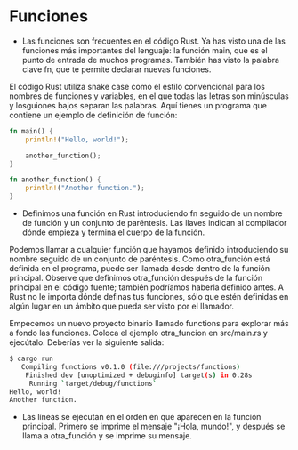 # Funciones

- Las funciones son frecuentes en el código Rust. Ya has visto una de las funciones más importantes del lenguaje: la función main, que es el punto de entrada de muchos programas. También has visto la palabra clave fn, que te permite declarar nuevas funciones.

El código Rust utiliza snake case como el estilo convencional para los nombres de funciones y variables, en el que todas las letras son minúsculas y losguiones bajos separan las palabras. Aquí tienes un programa que contiene un ejemplo de definición de función:

```rust
fn main() {
    println!("Hello, world!");

    another_function();
}

fn another_function() {
    println!("Another function.");
}
```

- Definimos una función en Rust introduciendo fn seguido de un nombre de función y un conjunto de paréntesis. Las llaves indican al compilador dónde empieza y termina el cuerpo de la función.

Podemos llamar a cualquier función que hayamos definido introduciendo su nombre seguido de un conjunto de paréntesis. Como otra_función está definida en el programa, puede ser llamada desde dentro de la función principal. Observe que definimos otra_función después de la función principal en el código fuente; también podríamos haberla definido antes. A Rust no le importa dónde definas tus funciones, sólo que estén definidas en algún lugar en un ámbito que pueda ser visto por el llamador.

Empecemos un nuevo proyecto binario llamado functions para explorar más a fondo las funciones. Coloca el ejemplo otra_funcion en src/main.rs y ejecútalo. Deberías ver la siguiente salida:

```bash
$ cargo run
   Compiling functions v0.1.0 (file:///projects/functions)
    Finished dev [unoptimized + debuginfo] target(s) in 0.28s
     Running `target/debug/functions`
Hello, world!
Another function.
```

- Las líneas se ejecutan en el orden en que aparecen en la función principal. Primero se imprime el mensaje "¡Hola, mundo!", y después se llama a otra_función y se imprime su mensaje.
